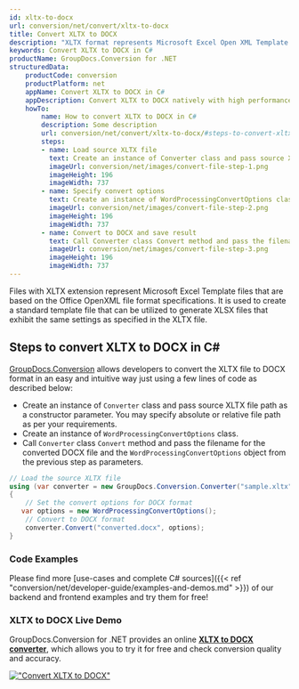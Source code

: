 ```yaml
---
id: xltx-to-docx
url: conversion/net/convert/xltx-to-docx
title: Convert XLTX to DOCX
description: "XLTX format represents Microsoft Excel Open XML Template with .xltx extension. Learn how to convert XLTX to DOCX file programmatically in C# language using GroupDocs.Conversion for .NET library."
keywords: Convert XLTX to DOCX in C#
productName: GroupDocs.Conversion for .NET
structuredData:
    productCode: conversion
    productPlatform: net
    appName: Convert XLTX to DOCX in C#
    appDescription: Convert XLTX to DOCX natively with high performance using C# language and server side GroupDocs.Conversion for .NET APIs, without the use of any software like Microsoft or Open Office.
    howTo:
        name: How to convert XLTX to DOCX in C# 
        description: Some description
        url: conversion/net/convert/xltx-to-docx/#steps-to-convert-xltx-to-docx-in-c
        steps:
        - name: Load source XLTX file 
          text: Create an instance of Converter class and pass source XLTX file path as a constructor parameter. You may specify absolute or relative file path as per your requirements. 
          imageUrl: conversion/net/images/convert-file-step-1.png
          imageHeight: 196
          imageWidth: 737
        - name: Specify convert options 
          text: Create an instance of WordProcessingConvertOptions class.
          imageUrl: conversion/net/images/convert-file-step-2.png
          imageHeight: 196
          imageWidth: 737
        - name: Convert to DOCX and save result 
          text: Call Converter class Convert method and pass the filename for the converted HTML file and the WordProcessingConvertOptions object from the previous step as parameters.
          imageUrl: conversion/net/images/convert-file-step-3.png
          imageHeight: 196
          imageWidth: 737
---
```


Files with XLTX extension represent Microsoft Excel Template files that are based on the Office OpenXML file format specifications. It is used to create a standard template file that can be utilized to generate XLSX files that exhibit the same settings as specified in the XLTX file.

## Steps to convert XLTX to DOCX in C#

[GroupDocs.Conversion](https://products.groupdocs.com/conversion/net) allows developers to convert the XLTX file to DOCX format in an easy and intuitive way just using a few lines of code as described below:

* Create an instance of `Converter` class and pass source XLTX file path as a constructor parameter. You may specify absolute or relative file path as per your requirements. 
* Create an instance of `WordProcessingConvertOptions` class.
* Call `Converter` class `Convert` method and pass the filename for the converted DOCX file and the `WordProcessingConvertOptions` object from the previous step as parameters.

```csharp
// Load the source XLTX file
using (var converter = new GroupDocs.Conversion.Converter("sample.xltx"))
{
    // Set the convert options for DOCX format
   var options = new WordProcessingConvertOptions();
    // Convert to DOCX format
    converter.Convert("converted.docx", options);
}
```

### Code Examples

Please find more [use-cases and complete C# sources]({{< ref "conversion/net/developer-guide/examples-and-demos.md" >}}) of our backend and frontend examples and try them for free!

### XLTX to DOCX Live Demo

GroupDocs.Conversion for .NET provides an online [**XLTX to DOCX converter**](https://products.groupdocs.app/conversion/xltx-to-docx), which allows you to try it for free and check conversion quality and accuracy.

[!["Convert XLTX to DOCX"](conversion/net/images/convert-to-docx/convert-xltx-to-docx.png)](https://products.groupdocs.app/conversion/xltx-to-docx)
